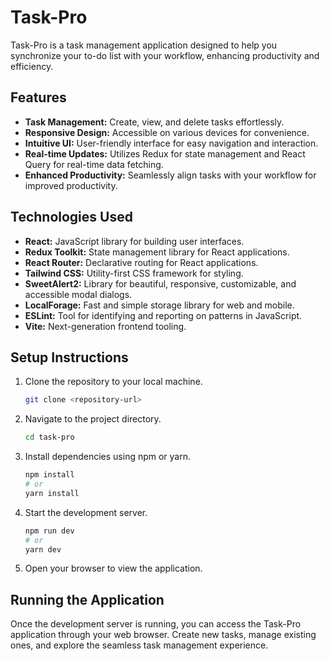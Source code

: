 # Task-Pro

Task-Pro is a task management application designed to help you synchronize your to-do list with your workflow, enhancing productivity and efficiency.

## Features
- **Task Management:** Create, view, and delete tasks effortlessly.
- **Responsive Design:** Accessible on various devices for convenience.
- **Intuitive UI:** User-friendly interface for easy navigation and interaction.
- **Real-time Updates:** Utilizes Redux for state management and React Query for real-time data fetching.
- **Enhanced Productivity:** Seamlessly align tasks with your workflow for improved productivity.

## Technologies Used
- **React:** JavaScript library for building user interfaces.
- **Redux Toolkit:** State management library for React applications.
- **React Router:** Declarative routing for React applications.
- **Tailwind CSS:** Utility-first CSS framework for styling.
- **SweetAlert2:** Library for beautiful, responsive, customizable, and accessible modal dialogs.
- **LocalForage:** Fast and simple storage library for web and mobile.
- **ESLint:** Tool for identifying and reporting on patterns in JavaScript.
- **Vite:** Next-generation frontend tooling.

## Setup Instructions
1. Clone the repository to your local machine.
   ```bash
   git clone <repository-url>
   ```

2. Navigate to the project directory.
   ```bash
   cd task-pro
   ```

3. Install dependencies using npm or yarn.
   ```bash
   npm install
   # or
   yarn install
   ```

4. Start the development server.
   ```bash
   npm run dev
   # or
   yarn dev
   ```

5. Open your browser  to view the application.

## Running the Application
Once the development server is running, you can access the Task-Pro application through your web browser. Create new tasks, manage existing ones, and explore the seamless task management experience.

